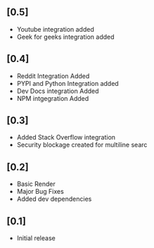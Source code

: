 ## [0.5]
- Youtube integration added
- Geek for geeks integration added

## [0.4]
- Reddit Integration Added
- PYPI and Python Integration added
- Dev Docs integration Added
- NPM intgegration Added

## [0.3]
- Added Stack Overflow integration
- Security blockage created for multiline searc

## [0.2]
- Basic Render
- Major Bug Fixes
- Added dev dependencies

## [0.1]

- Initial release